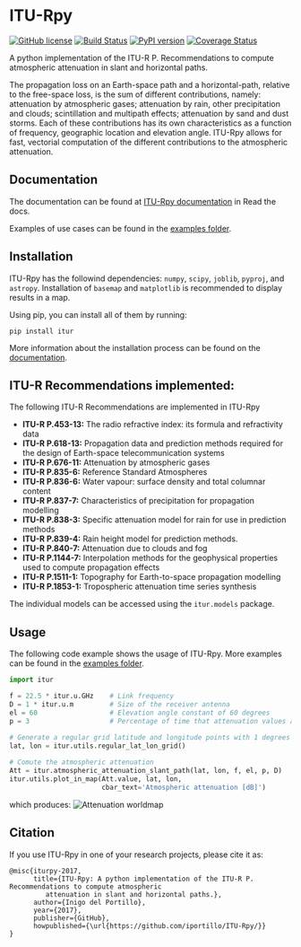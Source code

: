 # ITU-Rpy 
[![GitHub license](https://img.shields.io/badge/license-MIT-lightgrey.svg)](https://raw.githubusercontent.com/Carthage/Carthage/master/LICENSE.md) [![Build Status](https://travis-ci.org/iportillo/ITU-Rpy.svg?branch=master)](https://travis-ci.org/iportillo/ITU-Rpy) [![PyPI version](https://badge.fury.io/py/itur.svg)](https://badge.fury.io/py/itur) [![Coverage Status](https://coveralls.io/repos/github/iportillo/ITU-Rpy/badge.svg?branch=master)](https://coveralls.io/github/iportillo/ITU-Rpy?branch=master)

A python implementation of the ITU-R P. Recommendations to compute atmospheric attenuation in slant and horizontal paths.

The propagation loss on an Earth-space path and a horizontal-path, relative to the free-space loss, is the sum of different contributions, namely:  attenuation by atmospheric gases; attenuation by rain, other precipitation and clouds; scintillation and multipath effects; attenuation by sand and dust storms. Each of these contributions has its own characteristics as a function of frequency, geographic location and elevation angle. ITU-Rpy allows for fast, vectorial computation of the different contributions to the atmospheric attenuation. 

## Documentation
The documentation can be found at [ITU-Rpy documentation](http://itu-rpy.readthedocs.io/en/latest/index.html) in Read the docs.

Examples of use cases can be found in the [examples folder](https://github.com/iportillo/ITU-Rpy/tree/master/examples).

## Installation
ITU-Rpy has the followind dependencies: `numpy`, `scipy`, `joblib`, `pyproj`, and `astropy`. Installation of `basemap` and `matplotlib` is recommended to display results in a map.

Using pip, you can install all of them by running:
```
pip install itur
```

More information about the installation process can be found on the [documentation](https://github.com/iportillo/ITU-Rpy/blob/master/docs/installation.rst).

## ITU-R Recommendations implemented:
The following ITU-R Recommendations are implemented in ITU-Rpy
  * **ITU-R P.453-13:** The radio refractive index: its formula and refractivity data
  * **ITU-R P.618-13:** Propagation data and prediction methods required for the design of Earth-space telecommunication systems
  * **ITU-R P.676-11:** Attenuation by atmospheric gases
  * **ITU-R P.835-6:** Reference Standard Atmospheres
  * **ITU-R P.836-6:** Water vapour: surface density and total columnar content
  * **ITU-R P.837-7:** Characteristics of precipitation for propagation modelling
  * **ITU-R P.838-3:** Specific attenuation model for rain for use in prediction methods
  * **ITU-R P.839-4:** Rain height model for prediction methods.
  * **ITU-R P.840-7:** Attenuation due to clouds and fog 
  * **ITU-R P.1144-7:** Interpolation methods for the geophysical properties used to compute propagation effects 
  * **ITU-R P.1511-1:** Topography for Earth-to-space propagation modelling
  * **ITU-R P.1853-1:** Tropospheric attenuation time series synthesis

The individual models can be accessed using the `itur.models` package.


## Usage
The following code example shows the usage of ITU-Rpy. More examples can be found in the [examples folder](https://github.com/iportillo/ITU-Rpy/tree/master/examples).
```python
import itur

f = 22.5 * itur.u.GHz    # Link frequency
D = 1 * itur.u.m         # Size of the receiver antenna
el = 60                  # Elevation angle constant of 60 degrees
p = 3                    # Percentage of time that attenuation values are exceeded.
	
# Generate a regular grid latitude and longitude points with 1 degrees resolution	
lat, lon = itur.utils.regular_lat_lon_grid() 

# Comute the atmospheric attenuation
Att = itur.atmospheric_attenuation_slant_path(lat, lon, f, el, p, D) 
itur.utils.plot_in_map(Att.value, lat, lon, 
                       cbar_text='Atmospheric attenuation [dB]')
```
which produces:
![Attenuation worldmap](https://raw.githubusercontent.com/iportillo/ITU-Rpy/master/docs/images/att_world.png)

## Citation
If you use ITU-Rpy in one of your research projects, please cite it as:

```
@misc{iturpy-2017,
      title={ITU-Rpy: A python implementation of the ITU-R P. Recommendations to compute atmospheric
	     attenuation in slant and horizontal paths.},
      author={Inigo del Portillo},
      year={2017},
      publisher={GitHub},
      howpublished={\url{https://github.com/iportillo/ITU-Rpy/}}
}
```
